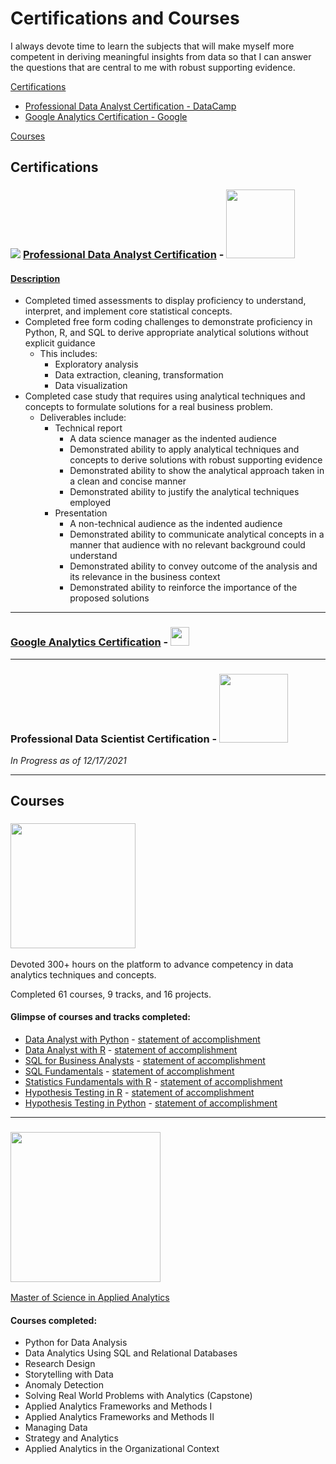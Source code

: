 # Certifications and Courses

I always devote time to learn the subjects that will make myself more competent in deriving meaningful insights from data so that I can answer the questions that are central to me with robust supporting evidence.  

[Certifications](#certifications)  
- [Professional Data Analyst Certification - DataCamp](#-professional-data-analyst-certification---)  
- [Google Analytics Certification - Google](#google-analytics-certification---)  
  
[Courses](#courses)

## Certifications

### <a href="https://www.datacamp.com/certificate/DA0017572637299#"><img src="https://drive.google.com/uc?id=1e_hAT_wGVY7fMukWqRqZBPcsUN5yxpUn"></a> [Professional Data Analyst Certification](https://drive.google.com/uc?export=view&id=1M1H8UrQXcgMuSL6U2TiMlN_K8ln0TIFp) - <a href="https://www.datacamp.com/certificate/DA0017572637299#"><img src="https://drive.google.com/uc?id=19nmf8gkikLWx7N0Ez_1uJNbslbUHfCel" width="110"></a>

#### [Description](https://www.datacamp.com/certificate/DA0017572637299)

- Completed timed assessments to display proficiency to understand, interpret, and implement core statistical concepts.  
- Completed free form coding challenges to demonstrate proficiency in Python, R, and SQL to derive appropriate analytical solutions without explicit guidance  
  - This includes:
    - Exploratory analysis
    - Data extraction, cleaning, transformation
    - Data visualization
- Completed case study that requires using analytical techniques and concepts to formulate solutions for a real business problem.
  - Deliverables include:
    - Technical report
      - A data science manager as the indented audience
      - Demonstrated ability to apply analytical techniques and concepts to derive solutions with robust supporting evidence
      - Demonstrated ability to show the analytical approach taken in a clean and concise manner
      - Demonstrated ability to justify the analytical techniques employed
    - Presentation
      - A non-technical audience as the indented audience
      - Demonstrated ability to communicate analytical concepts in a manner that audience with no relevant background could understand
      - Demonstrated ability to convey outcome of the analysis and its relevance in the business context
      - Demonstrated ability to reinforce the importance of the proposed solutions  


---


### [Google Analytics Certification](https://skillshop.exceedlms.com/student/award/4WXw2TxA2WfrwytsLHJ7Q1Tt) - <a href="https://skillshop.exceedlms.com/student/award/4WXw2TxA2WfrwytsLHJ7Q1Tt"><img src="https://drive.google.com/uc?id=1JSFseZcc4QOWUg5d9DKWRULYK9bzXhdL" height= "30" ></a>  

---  


### Professional Data Scientist Certification - <a href="https://www.datacamp.com/certification/data-scientist"><img src="https://drive.google.com/uc?id=19nmf8gkikLWx7N0Ez_1uJNbslbUHfCel" width="110"></a>  

*In Progress as of 12/17/2021*  

---  

## Courses
### <a href="https://www.datacamp.com/courses-all"><img src="https://drive.google.com/uc?id=19nmf8gkikLWx7N0Ez_1uJNbslbUHfCel" width="200"></a> 
Devoted 300+ hours on the platform to advance competency in data analytics techniques and concepts.  

Completed 61 courses, 9 tracks, and 16 projects.  

#### Glimpse of courses and tracks completed:  

- [Data Analyst with Python](https://www.datacamp.com/tracks/data-analyst-with-python) - [statement of accomplishment](https://drive.google.com/file/d/19QrYnuL3v1rWdw2VLXXMBDxb1-CzxOP0/view?usp=sharing)  
- [Data Analyst with R](https://www.datacamp.com/tracks/data-analyst-with-r) - [statement of accomplishment](https://drive.google.com/file/d/1FT4v7-WFQpN5lRMI8Psvhbh1Md_9Cqnd/view?usp=sharing)  
- [SQL for Business Analysts](https://www.datacamp.com/tracks/sql-for-business-analysts) - [statement of accomplishment](https://drive.google.com/file/d/1zAKxKNcRMLqfH5XnxrTJzmcOX07VuIYM/view?usp=share_link)  
- [SQL Fundamentals](https://www.datacamp.com/tracks/sql-fundamentals) - [statement of accomplishment](https://drive.google.com/file/d/1i8DBK4M_VrtnuDW-gMfRQvpfXzVSBz81/view?usp=sharing)  
- [Statistics Fundamentals with R](https://www.datacamp.com/tracks/learn-statistics-with-r) - [statement of accomplishment](https://drive.google.com/file/d/1WiZ8daOuGU760WtAyVtzKCJWABX-YjQR/view?usp=sharing)  
- [Hypothesis Testing in R](https://www.datacamp.com/courses/hypothesis-testing-in-r) - [statement of accomplishment](https://drive.google.com/file/d/106PBTvyG-4PYQ5gfm4NYjcRgAeNEcnvc/view?usp=sharing)  
- [Hypothesis Testing in Python](https://www.datacamp.com/courses/hypothesis-testing-in-python) - [statement of accomplishment](https://drive.google.com/file/d/1DNHHeg8k_7KQC4i2yFrQQ3Stg5CtY296/view?usp=sharing)  


---  


### <a href="https://sps.columbia.edu/academics/masters/applied-analytics/full-time-master-science/curriculum-courses"><img src="https://drive.google.com/uc?id=1c5oB2F9Gp1MlKOy_k8fLn7MCrkpAATP4" width="240"></a>  

[Master of Science in Applied Analytics](https://sps.columbia.edu/academics/masters/applied-analytics/full-time-master-science/curriculum-courses)  

#### Courses completed:  

- Python for Data Analysis  
- Data Analytics Using SQL and Relational Databases  
- Research Design  
- Storytelling with Data
- Anomaly Detection  
- Solving Real World Problems with Analytics (Capstone)  
- Applied Analytics Frameworks and Methods I
- Applied Analytics Frameworks and Methods II
- Managing Data  
- Strategy and Analytics  
- Applied Analytics in the Organizational Context  